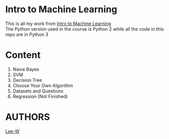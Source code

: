 # Intro to Machine Learning
This is all my work from [Intro to Machine Learning](https://www.udacity.com/course/intro-to-machine-learning--ud120)  
The Python version used in the course is Python 2 while all the code in this repo are in Python 3

# Content
1. Naive Bayes
2. SVM
3. Decision Tree
4. Choose Your Own Algorithm
5. Datasets and Questions
6. Regression (Not Finished)

# AUTHORS
[Lee-W](https://github.com/Lee-W/)


